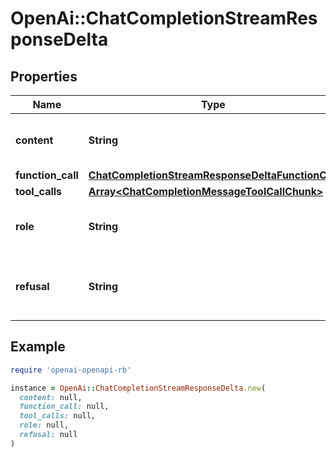 # OpenAi::ChatCompletionStreamResponseDelta

## Properties

| Name | Type | Description | Notes |
| ---- | ---- | ----------- | ----- |
| **content** | **String** | The contents of the chunk message. | [optional] |
| **function_call** | [**ChatCompletionStreamResponseDeltaFunctionCall**](ChatCompletionStreamResponseDeltaFunctionCall.md) |  | [optional] |
| **tool_calls** | [**Array&lt;ChatCompletionMessageToolCallChunk&gt;**](ChatCompletionMessageToolCallChunk.md) |  | [optional] |
| **role** | **String** | The role of the author of this message. | [optional] |
| **refusal** | **String** | The refusal message generated by the model. | [optional] |

## Example

```ruby
require 'openai-openapi-rb'

instance = OpenAi::ChatCompletionStreamResponseDelta.new(
  content: null,
  function_call: null,
  tool_calls: null,
  role: null,
  refusal: null
)
```

